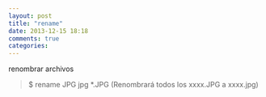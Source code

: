 ```yaml
---
layout: post
title: "rename"
date: 2013-12-15 18:18
comments: true
categories: 
---
```

renombrar archivos

>$ rename JPG jpg *.JPG (Renombrará todos los xxxx.JPG a xxxx.jpg)

